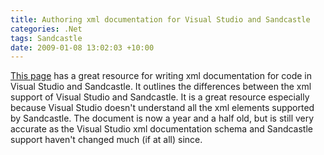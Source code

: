 ```yaml
---
title: Authoring xml documentation for Visual Studio and Sandcastle
categories: .Net
tags: Sandcastle
date: 2009-01-08 13:02:03 +10:00
---
```


[This page][0] has a great resource for writing xml documentation for code in Visual Studio and Sandcastle. It outlines the differences between the xml support of Visual Studio and Sandcastle. It is a great resource especially because Visual Studio doesn't understand all the xml elements supported by Sandcastle. The document is now a year and a half old, but is still very accurate as the Visual Studio xml documentation schema and Sandcastle support haven't changed much (if at all) since.

[0]: http://www.dynicity.com/Products/XMLDocComments.aspx
